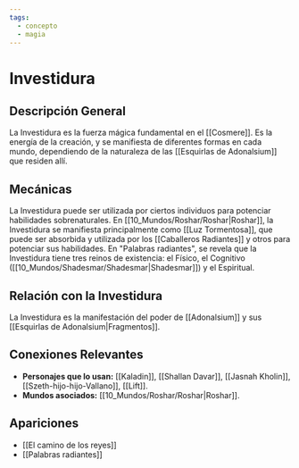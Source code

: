 ```yaml
---
tags:
  - concepto
  - magia
---
```


# Investidura

## Descripción General
La Investidura es la fuerza mágica fundamental en el [[Cosmere]]. Es la energía de la creación, y se manifiesta de diferentes formas en cada mundo, dependiendo de la naturaleza de las [[Esquirlas de Adonalsium]] que residen allí.

## Mecánicas
La Investidura puede ser utilizada por ciertos individuos para potenciar habilidades sobrenaturales. En [[10_Mundos/Roshar/Roshar|Roshar]], la Investidura se manifiesta principalmente como [[Luz Tormentosa]], que puede ser absorbida y utilizada por los [[Caballeros Radiantes]] y otros para potenciar sus habilidades. En "Palabras radiantes", se revela que la Investidura tiene tres reinos de existencia: el Físico, el Cognitivo ([[10_Mundos/Shadesmar/Shadesmar|Shadesmar]]) y el Espiritual.

## Relación con la Investidura
La Investidura es la manifestación del poder de [[Adonalsium]] y sus [[Esquirlas de Adonalsium|Fragmentos]].

## Conexiones Relevantes
* **Personajes que lo usan:** [[Kaladin]], [[Shallan Davar]], [[Jasnah Kholin]], [[Szeth-hijo-hijo-Vallano]], [[Lift]].
* **Mundos asociados:** [[10_Mundos/Roshar/Roshar|Roshar]].

## Apariciones
* [[El camino de los reyes]]
* [[Palabras radiantes]]